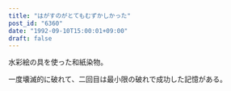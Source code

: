 ```yaml
---
title: "はがすのがとてもむずかしかった"
post_id: "6360"
date: "1992-09-10T15:00:01+09:00"
draft: false
---
```



水彩絵の具を使った和紙染物。

一度壊滅的に破れて、二回目は最小限の破れで成功した記憶がある。

